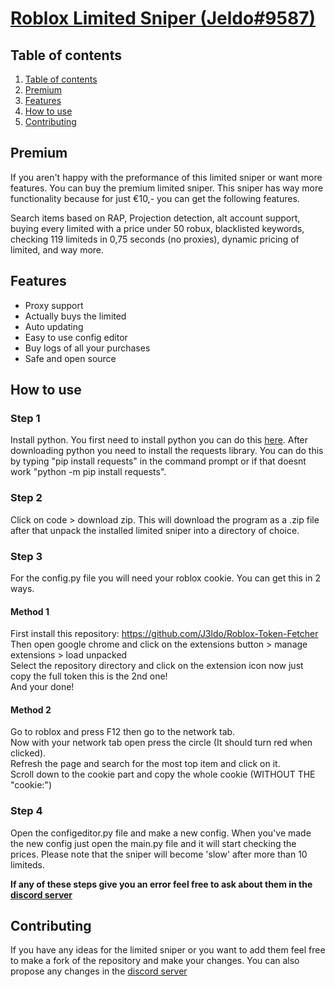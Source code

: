 # [Roblox Limited Sniper (Jeldo#9587)](https://discord.gg/3Uvcf8d9aY)

## Table of contents
1. [Table of contents](https://github.com/J3ldo/LimitedSniper#table-of-contents)
2. [Premium](https://github.com/J3ldo/LimitedSniper#premium)
3. [Features](https://github.com/J3ldo/LimitedsSniper#features)
4. [How to use](https://github.com/J3ldo/LimitedSniper#how-to-use)
5. [Contributing](https://github.com/J3ldo/LimitedSniper#contributing)

## Premium
If you aren't happy with the preformance of this limited sniper or want more features. You can buy the premium limited sniper. This sniper has way more functionality because for just €10,- you can get the following features.
  
Search items based on RAP, Projection detection, alt account support, buying every limited with a price under 50 robux, blacklisted keywords, checking 119 limiteds in 0,75 seconds (no proxies), dynamic pricing of limited, and way more. 

## Features
* Proxy support
* Actually buys the limited
* Auto updating
* Easy to use config editor
* Buy logs of all your purchases
* Safe and open source

## How to use
### Step 1
Install python. You first need to install python you can do this [here](https://www.python.org/download). After downloading python you need to install the requests library. You can do this by typing "pip install requests" in the command prompt or if that doesnt work "python -m pip install requests". 

### Step 2
Click on code > download zip. This will download the program as a .zip file after that unpack the installed limited sniper into a directory of choice.

### Step 3
For the config.py file you will need your roblox cookie. You can get this in 2 ways.

#### Method 1
First install this repository: https://github.com/J3ldo/Roblox-Token-Fetcher  
Then open google chrome and click on the extensions button > manage extensions > load unpacked  
Select the repository directory and click on the extension icon now just copy the full token this is the 2nd one!  
And your done!

#### Method 2
Go to roblox and press F12 then go to the network tab.  
Now with your network tab open press the circle (It should turn red when clicked).  
Refresh the page and search for the most top item and click on it.  
Scroll down to the cookie part and copy the whole cookie (WITHOUT THE "cookie:")

### Step 4
Open the configeditor.py file and make a new config. When you've made the new config just open the main.py file and it will start checking the prices.
Please note that the sniper will become 'slow' after more than 10 limiteds.

**If any of these steps give you an error feel free to ask about them in the [discord server](https://discord.gg/3Uvcf8d9aY)**

## Contributing
If you have any ideas for the limited sniper or you want to add them feel free to make a fork of the repository and make your changes. You can also propose any changes in the [discord server](https://discord.gg/3Uvcf8d9aY)
